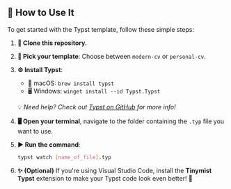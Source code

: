## 🚀 How to Use It  

To get started with the Typst template, follow these simple steps:  

1. **📂 Clone this repository.**  
2. **🎨 Pick your template**: Choose between `modern-cv` or `personal-cv`.  
3. **⚙️ Install Typst**:  
   - 🍏 macOS: `brew install typst`  
   - 🖥️ Windows: `winget install --id Typst.Typst`  

   💡 *Need help? Check out [Typst on GitHub](https://github.com/typst/typst) for more info!*  

4. **🖥️ Open your terminal**, navigate to the folder containing the `.typ` file you want to use.  
5. **▶️ Run the command**:  
   ```sh
   typst watch [name_of_file].typ
   ```  
6. **✨ (Optional)** If you're using Visual Studio Code, install the **Tinymist Typst** extension to make your Typst code look even better! 🎨



